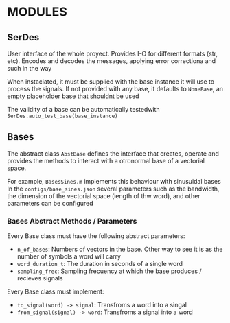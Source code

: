 # MODULES

## SerDes

User interface of the whole proyect. Provides I-O for different formats (str, etc). Encodes and decodes the messages, applying error correctiona and such in the way

When instaciated, it must be supplied with the base instance it will use to process the signals. If not provided with any base, it defaults to `NoneBase`, an empty placeholder base that shouldnt be used


The validity of a base can be automatically testedwith `SerDes.auto_test_base(base_instance)`

## Bases

The abstract class `AbstBase` defines the interface that creates, operate and provides the methods to interact with a otronormal base of a vectorial space. 

For example, `BasesSines.m` implements this behaviour with sinusuidal bases
In the `configs/base_sines.json` several parameters such as the bandwidth, the dimension of the vectorial space (length of thw word), and other parameters can be configured

### Bases Abstract Methods / Parameters

Every Base class must have the following abstract parameters:
- `n_of_bases`: Numbers of vectors in the base. Other way to see it is as the number of symbols a word will carry
- `word_duration_t`: The duration in seconds of a single word 
- `sampling_frec`: Sampling frecuency at which the base produces / recieves signals

Every Base class must implement:
- `to_signal(word) -> signal`: Transfroms a word into a singal
- `from_signal(signal) -> word`: Transfroms a signal into a word
